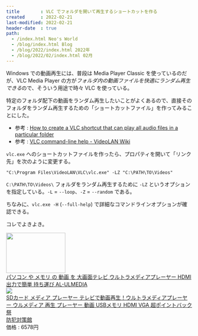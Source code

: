 ```yaml
---
title        : VLC でフォルダを開いて再生するショートカットを作る
created      : 2022-02-21
last-modified: 2022-02-21
header-date  : true
path:
  - /index.html Neo's World
  - /blog/index.html Blog
  - /blog/2022/index.html 2022年
  - /blog/2022/02/index.html 02月
---
```


Windows での動画再生には、普段は Media Player Classic を使っているのだが、VLC Media Player の方が*フォルダ内の動画ファイルを快適にランダム再生できる*ので、そういう用途で時々 VLC を使っている。

特定のフォルダ配下の動画をランダム再生したいことがよくあるので、直接そのフォルダをランダム再生するための「ショートカットファイル」を作ってみることにした。

- 参考 : [How to create a VLC shortcut that can play all audio files in a particular folder](https://mywindowshub.com/how-to-create-a-vlc-shortcut-that-can-play-all-audio-files-in-a-particular-folder-in-windows/)
- 参考 : [VLC command-line help - VideoLAN Wiki](https://wiki.videolan.org/VLC_command-line_help/)

`vlc.exe` へのショートカットファイルを作ったら、プロパティを開いて「リンク先」を次のように変更する。

```
"C:\Program Files\VideoLAN\VLC\vlc.exe" -LZ "C:\PATH\TO\Videos"
```

`C:\PATH\TO\Videos\` フォルダをランダム再生するために `-LZ` というオプションを指定している。`-L` = `--loop`、`-Z` = `--random` である。

ちなみに、`vlc.exe -H` (`--full-help`) で詳細なコマンドラインオプションが確認できる。

コレでよきよき。

<div class="ad-amazon">
  <div class="ad-amazon-image">
    <a href="https://www.amazon.co.jp/dp/B00FMO7C8M?tag=neos21-22&amp;linkCode=osi&amp;th=1&amp;psc=1">
      <img src="https://m.media-amazon.com/images/I/31jOJ3eZmpL._SL160_.jpg" width="160" height="109">
    </a>
  </div>
  <div class="ad-amazon-info">
    <div class="ad-amazon-title">
      <a href="https://www.amazon.co.jp/dp/B00FMO7C8M?tag=neos21-22&amp;linkCode=osi&amp;th=1&amp;psc=1">パソコン や メモリ の 動画 を 大画面テレビ ウルトラメディアプレーヤー HDMI出力で簡単 持ち運び AL-ULMEDIA</a>
    </div>
  </div>
</div>

<div class="ad-rakuten">
  <div class="ad-rakuten-image">
    <a href="https://hb.afl.rakuten.co.jp/hgc/g00rvc52.waxyc81e.g00rvc52.waxydb12/?pc=https%3A%2F%2Fitem.rakuten.co.jp%2Fboutaikan%2Fmi-ulmedia%2F&amp;m=http%3A%2F%2Fm.rakuten.co.jp%2Fboutaikan%2Fi%2F10002138%2F">
      <img src="https://thumbnail.image.rakuten.co.jp/@0_mall/boutaikan/cabinet/img3/06650464/imgrc0073220625.jpg?_ex=128x128">
    </a>
  </div>
  <div class="ad-rakuten-info">
    <div class="ad-rakuten-title">
      <a href="https://hb.afl.rakuten.co.jp/hgc/g00rvc52.waxyc81e.g00rvc52.waxydb12/?pc=https%3A%2F%2Fitem.rakuten.co.jp%2Fboutaikan%2Fmi-ulmedia%2F&amp;m=http%3A%2F%2Fm.rakuten.co.jp%2Fboutaikan%2Fi%2F10002138%2F">SDカード メディア プレーヤー テレビで動画再生！ウルトラメディアプレーヤー ウルメディア 再生 プレーヤー 動画 USBメモリ HDMI VGA 超ポイントバック祭</a>
    </div>
    <div class="ad-rakuten-shop">
      <a href="https://hb.afl.rakuten.co.jp/hgc/g00rvc52.waxyc81e.g00rvc52.waxydb12/?pc=https%3A%2F%2Fwww.rakuten.co.jp%2Fboutaikan%2F&amp;m=http%3A%2F%2Fm.rakuten.co.jp%2Fboutaikan%2F">防犯対策館</a>
    </div>
    <div class="ad-rakuten-price">価格 : 6578円</div>
  </div>
</div>
